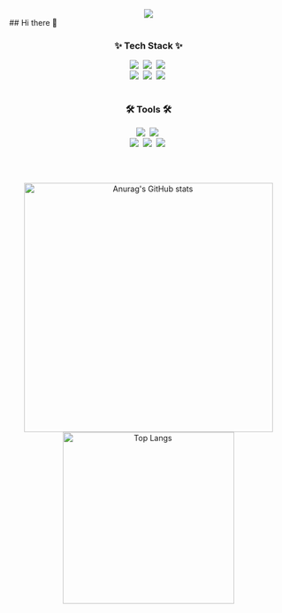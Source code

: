 <div align="center">
  <img src="https://capsule-render.vercel.app/api?type=waving&color=gradient&customColorList=10&height=200&text=Dinga's%20GITHUB&fontSize=50&animation=twinkling&fontAlign=50&fontAlignY=36" />
</div>
## Hi there 👋

<h3 align="center">✨ Tech Stack ✨</h3>
<div align="center">
  <img src="https://img.shields.io/badge/Spring-3DDC84?style=flat&logo=spring&logoColor=white"/>&nbsp
  <img src="https://img.shields.io/badge/JavaScript-F7DF1E?style=flat&logo=javascript&logoColor=white"/>&nbsp
  <img src="https://img.shields.io/badge/JAVA-C00000?style=flat&logo=JAVA&logoColor=white"/>&nbsp
</div>

<div align="center">
  <img src="https://img.shields.io/badge/C-A8B9CC?style=flat&logo=c&logoColor=white"/>&nbsp
  <img src="https://img.shields.io/badge/linux-FCC624?style=flat&logo=linux&logoColor=white"/>&nbsp
  <img src="https://img.shields.io/badge/mysql-4479A1?style=flat&logo=mysql&logoColor=white"/>&nbsp
</div>

<br>

<h3 align="center">🛠 Tools 🛠 </h3>
<div align="center">
  <img src="https://img.shields.io/badge/git-F05032?style=flat&logo=git&logoColor=white"/>&nbsp
  <img src="https://img.shields.io/badge/intelliJ-21BDDB?style=flat&logo=intellijidea&logoColor=white"/>&nbsp
</div>

<div align="center">
  <img src="https://img.shields.io/badge/AWS-1ED760?style=flat&logo=AWS&logoColor=white"/>&nbsp
  <img src="https://img.shields.io/badge/docker-2496ED?style=flat&logo=docker&logoColor=white"/>&nbsp
  <img src="https://img.shields.io/badge/postman-FF6C37?style=flat&logo=postman&logoColor=white"/>&nbsp
</div>
 
<br><br>

<div align="center">
  <img src="https://github-readme-stats.vercel.app/api?username=doldollee00&show_icons=true&hide=contribs,prs&cache_seconds=86400&theme=radical" alt="Anurag's GitHub stats" width="450"/>
  <img src="https://github-readme-stats.vercel.app/api/top-langs/?username=doldollee00&layout=compact" alt="Top Langs" width="310"/>
</div>

<br><br>



